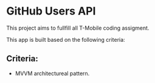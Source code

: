 # GitHub Users API
This project aims to fullfill all T-Mobile coding assigment.

This app is built based on the following criteria:  

## Criteria: 
- MVVM architectureal pattern.
